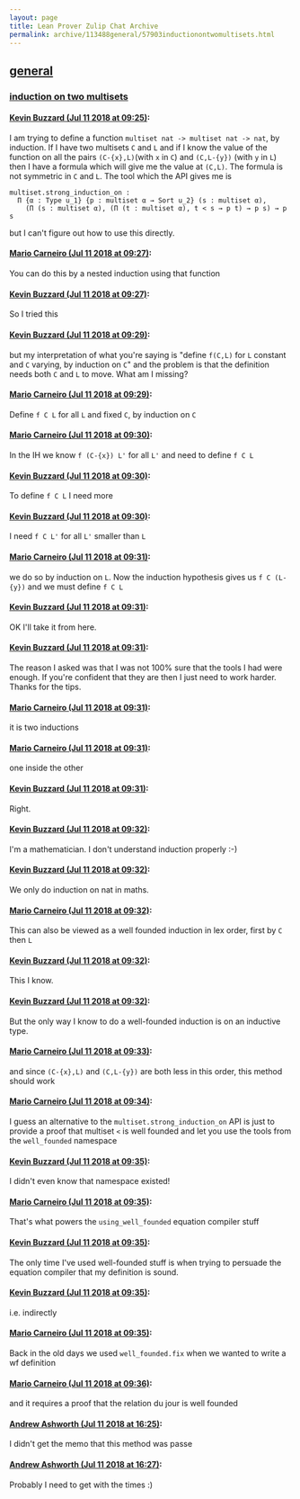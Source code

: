 ```yaml
---
layout: page
title: Lean Prover Zulip Chat Archive 
permalink: archive/113488general/57903inductionontwomultisets.html
---
```


## [general](index.html)
### [induction on two multisets](57903inductionontwomultisets.html)

#### [Kevin Buzzard (Jul 11 2018 at 09:25)](https://leanprover.zulipchat.com/#narrow/stream/113488-general/topic/induction%20on%20two%20multisets/near/129456296):
I am trying to define a function `multiset nat -> multiset nat -> nat`, by induction. If I have two multisets `C` and `L` and if I know the value of the function on all the pairs `(C-{x},L)`(with `x` in `C`)  and `(C,L-{y})` (with `y` in `L`) then I have a formula which will give me the value at `(C,L)`. The formula is not symmetric in `C` and `L`. The tool which the API gives me is

```
multiset.strong_induction_on :
  Π {α : Type u_1} {p : multiset α → Sort u_2} (s : multiset α),
    (Π (s : multiset α), (Π (t : multiset α), t < s → p t) → p s) → p s
```

but I can't figure out how to use this directly.

#### [Mario Carneiro (Jul 11 2018 at 09:27)](https://leanprover.zulipchat.com/#narrow/stream/113488-general/topic/induction%20on%20two%20multisets/near/129456360):
You can do this by a nested induction using that function

#### [Kevin Buzzard (Jul 11 2018 at 09:27)](https://leanprover.zulipchat.com/#narrow/stream/113488-general/topic/induction%20on%20two%20multisets/near/129456361):
So I tried this

#### [Kevin Buzzard (Jul 11 2018 at 09:29)](https://leanprover.zulipchat.com/#narrow/stream/113488-general/topic/induction%20on%20two%20multisets/near/129456408):
but my interpretation of what you're saying is "define `f(C,L)` for `L` constant and `C` varying, by induction on `C`" and the problem is that the definition needs both `C` and `L` to move. What am I missing?

#### [Mario Carneiro (Jul 11 2018 at 09:29)](https://leanprover.zulipchat.com/#narrow/stream/113488-general/topic/induction%20on%20two%20multisets/near/129456416):
Define `f C L` for all `L` and fixed `C`, by induction on `C`

#### [Mario Carneiro (Jul 11 2018 at 09:30)](https://leanprover.zulipchat.com/#narrow/stream/113488-general/topic/induction%20on%20two%20multisets/near/129456461):
In the IH we know `f (C-{x}) L'` for all `L'` and need to define `f C L`

#### [Kevin Buzzard (Jul 11 2018 at 09:30)](https://leanprover.zulipchat.com/#narrow/stream/113488-general/topic/induction%20on%20two%20multisets/near/129456465):
To define `f C L` I need more

#### [Kevin Buzzard (Jul 11 2018 at 09:30)](https://leanprover.zulipchat.com/#narrow/stream/113488-general/topic/induction%20on%20two%20multisets/near/129456466):
I need `f C L'` for all `L'` smaller than `L`

#### [Mario Carneiro (Jul 11 2018 at 09:31)](https://leanprover.zulipchat.com/#narrow/stream/113488-general/topic/induction%20on%20two%20multisets/near/129456475):
we do so by induction on `L`. Now the induction hypothesis gives us `f C (L-{y})` and we must define `f C L`

#### [Kevin Buzzard (Jul 11 2018 at 09:31)](https://leanprover.zulipchat.com/#narrow/stream/113488-general/topic/induction%20on%20two%20multisets/near/129456479):
OK I'll take it from here.

#### [Kevin Buzzard (Jul 11 2018 at 09:31)](https://leanprover.zulipchat.com/#narrow/stream/113488-general/topic/induction%20on%20two%20multisets/near/129456481):
The reason I asked was that I was not 100% sure that the tools I had were enough. If you're confident that they are then I just need to work harder. Thanks for the tips.

#### [Mario Carneiro (Jul 11 2018 at 09:31)](https://leanprover.zulipchat.com/#narrow/stream/113488-general/topic/induction%20on%20two%20multisets/near/129456486):
it is two inductions

#### [Mario Carneiro (Jul 11 2018 at 09:31)](https://leanprover.zulipchat.com/#narrow/stream/113488-general/topic/induction%20on%20two%20multisets/near/129456488):
one inside the other

#### [Kevin Buzzard (Jul 11 2018 at 09:31)](https://leanprover.zulipchat.com/#narrow/stream/113488-general/topic/induction%20on%20two%20multisets/near/129456489):
Right.

#### [Kevin Buzzard (Jul 11 2018 at 09:32)](https://leanprover.zulipchat.com/#narrow/stream/113488-general/topic/induction%20on%20two%20multisets/near/129456529):
I'm a mathematician. I don't understand induction properly :-)

#### [Kevin Buzzard (Jul 11 2018 at 09:32)](https://leanprover.zulipchat.com/#narrow/stream/113488-general/topic/induction%20on%20two%20multisets/near/129456530):
We only do induction on nat in maths.

#### [Mario Carneiro (Jul 11 2018 at 09:32)](https://leanprover.zulipchat.com/#narrow/stream/113488-general/topic/induction%20on%20two%20multisets/near/129456532):
This can also be viewed as a well founded induction in lex order, first by `C` then `L`

#### [Kevin Buzzard (Jul 11 2018 at 09:32)](https://leanprover.zulipchat.com/#narrow/stream/113488-general/topic/induction%20on%20two%20multisets/near/129456533):
This I know.

#### [Kevin Buzzard (Jul 11 2018 at 09:32)](https://leanprover.zulipchat.com/#narrow/stream/113488-general/topic/induction%20on%20two%20multisets/near/129456535):
But the only way I know to do a well-founded induction is on an inductive type.

#### [Mario Carneiro (Jul 11 2018 at 09:33)](https://leanprover.zulipchat.com/#narrow/stream/113488-general/topic/induction%20on%20two%20multisets/near/129456542):
and since `(C-{x},L)` and `(C,L-{y})` are both less in this order, this method should work

#### [Mario Carneiro (Jul 11 2018 at 09:34)](https://leanprover.zulipchat.com/#narrow/stream/113488-general/topic/induction%20on%20two%20multisets/near/129456589):
I guess an alternative to the `multiset.strong_induction_on` API is just to provide a proof that multiset `<` is well founded and let you use the tools from the `well_founded` namespace

#### [Kevin Buzzard (Jul 11 2018 at 09:35)](https://leanprover.zulipchat.com/#narrow/stream/113488-general/topic/induction%20on%20two%20multisets/near/129456591):
I didn't even know that namespace existed!

#### [Mario Carneiro (Jul 11 2018 at 09:35)](https://leanprover.zulipchat.com/#narrow/stream/113488-general/topic/induction%20on%20two%20multisets/near/129456606):
That's what powers the `using_well_founded` equation compiler stuff

#### [Kevin Buzzard (Jul 11 2018 at 09:35)](https://leanprover.zulipchat.com/#narrow/stream/113488-general/topic/induction%20on%20two%20multisets/near/129456609):
The only time I've used well-founded stuff is when trying to persuade the equation compiler that my definition is sound.

#### [Kevin Buzzard (Jul 11 2018 at 09:35)](https://leanprover.zulipchat.com/#narrow/stream/113488-general/topic/induction%20on%20two%20multisets/near/129456611):
i.e. indirectly

#### [Mario Carneiro (Jul 11 2018 at 09:35)](https://leanprover.zulipchat.com/#narrow/stream/113488-general/topic/induction%20on%20two%20multisets/near/129456615):
Back in the old days we used `well_founded.fix` when we wanted to write a wf definition

#### [Mario Carneiro (Jul 11 2018 at 09:36)](https://leanprover.zulipchat.com/#narrow/stream/113488-general/topic/induction%20on%20two%20multisets/near/129456660):
and it requires a proof that the relation du jour is well founded

#### [Andrew Ashworth (Jul 11 2018 at 16:25)](https://leanprover.zulipchat.com/#narrow/stream/113488-general/topic/induction%20on%20two%20multisets/near/129473610):
I didn't get the memo that this method was passe

#### [Andrew Ashworth (Jul 11 2018 at 16:27)](https://leanprover.zulipchat.com/#narrow/stream/113488-general/topic/induction%20on%20two%20multisets/near/129473764):
Probably I need to get with the times :)

